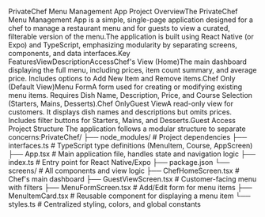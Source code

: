 PrivateChef Menu Management App 
Project OverviewThe PrivateChef Menu Management App is a simple, single-page application designed for a chef to manage a restaurant menu and for guests to view a curated, filterable version of the menu.The application is built using React Native (or Expo) and TypeScript, emphasizing modularity by separating screens, components, and data interfaces.Key FeaturesViewDescriptionAccessChef's View (Home)The main dashboard displaying the full menu, including prices, item count summary, and average price. Includes options to Add New Item and Remove items.Chef Only (Default View)Menu FormA form used for creating or modifying existing menu items. Requires Dish Name, Description, Price, and Course Selection (Starters, Mains, Desserts).Chef OnlyGuest ViewA read-only view for customers. It displays dish names and descriptions but omits prices. Includes filter buttons for Starters, Mains, and Desserts.Guest Access 
Project Structure
The application follows a modular structure to separate concerns:PrivateChef/
├── node_modules/           # Project dependencies
├── interfaces.ts           # TypeScript type definitions (MenuItem, Course, AppScreen)
├── App.tsx                 # Main application file, handles state and navigation logic
├── index.ts                # Entry point for React Native/Expo
├── package.json
└── screens/                # All components and view logic
    ├── ChefHomeScreen.tsx  # Chef's main dashboard
    ├── GuestViewScreen.tsx # Customer-facing menu with filters
    ├── MenuFormScreen.tsx  # Add/Edit form for menu items
    ├── MenuItemCard.tsx    # Reusable component for displaying a menu item
    └── styles.ts           # Centralized styling, colors, and global constants
